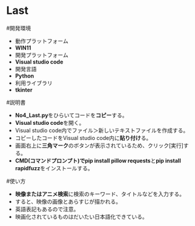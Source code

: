 # Last

#開発環境
- 動作プラットフォーム
- **WIN11**
- 開発プラットフォーム
- **Visual studio code**
- 開発言語
- **Python**
- 利用ライブラリ
- **tkinter**

#説明書
- **No4_Last.py**をひらいてコードを**コピー**する。
- **Visual studio code**を開く。
- Visual studio code内でファイル＞新しいテキストファイルを作成する。
- コピーしたコードをVisual studio code内に**貼り付け**る。
- 画面右上に**三角マーク**のボタンが表示されているため、クリック[実行]する。
- **CMD(コマンドプロンプト)**で**pip install pillow requests**と**pip install rapidfuzz**をインストールする。

#使い方
- **映像またはアニメ検索**に検索のキーワード、タイトルなどを入力する。
- すると、映像の画像とあらすじが描かれる。
- 英語表記もあるので注意。
- 映画化されているものはだいたい日本語化できている。
